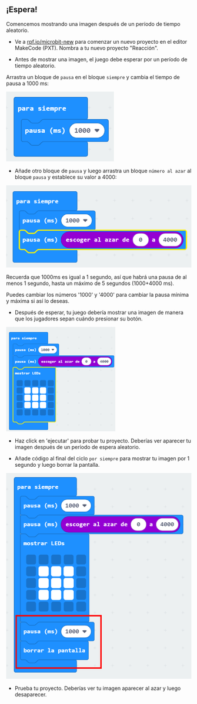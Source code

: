## ¡Espera!

Comencemos mostrando una imagen después de un período de tiempo aleatorio.

+ Ve a <a href="https://rpf.io/microbit-new" target="_blank">rpf.io/microbit-new</a> para comenzar un nuevo proyecto en el editor MakeCode (PXT). Nombra a tu nuevo proyecto "Reacción".

+ Antes de mostrar una imagen, el juego debe esperar por un período de tiempo aleatorio.

Arrastra un bloque de `pausa` en el bloque `siempre` y cambia el tiempo de pausa a 1000 ms:

![captura de pantalla](images/reaction-pause.png)

+ Añade otro bloque de `pausa` y luego arrastra un bloque `número al azar` al bloque `pausa` y establece su valor a 4000:

![captura de pantalla](images/reaction-pause-random.png)

Recuerda que 1000ms es igual a 1 segundo, así que habrá una pausa de al menos 1 segundo, hasta un máximo de 5 segundos (1000+4000 ms).

Puedes cambiar los números '1000' y '4000' para cambiar la pausa mínima y máxima si así lo deseas.

+ Después de esperar, tu juego debería mostrar una imagen de manera que los jugadores sepan cuándo presionar su botón.

![captura de pantalla](images/reaction-image.png)

+ Haz click en 'ejecutar' para probar tu proyecto. Deberías ver aparecer tu imagen después de un período de espera aleatorio.

+ Añade código al final del ciclo `por siempre` para mostrar tu imagen por 1 segundo y luego borrar la pantalla.

![captura de pantalla](images/reaction-clear.png)

+ Prueba tu proyecto. Deberías ver tu imagen aparecer al azar y luego desaparecer.